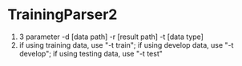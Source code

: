 # TrainingParser2
1. 3 parameter -d [data path] -r [result path] -t [data type]
2. if using training data, use "-t train"; if using develop data, use "-t develop"; 
if using testing data, use "-t test"